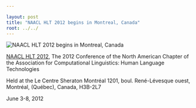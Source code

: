 ```yaml
---

layout: post
title: "NAACL HLT 2012 begins in Montreal, Canada"
root: ../../
---
```


![NAACL HLT 2012 begins in Montreal, Canada](}/images/naacl2012logo.png "NAACL HLT 2012 begins in Montreal, Canada")

[NAACL HLT 2012](http://www.naaclhlt2012.org), The 2012 Conference of the North American Chapter of the Association for Computational Linguistics: Human Language Technologies

Held at the Le Centre Sheraton Montréal
1201, boul. René-Lévesque ouest, Montréal, (Québec), Canada, H3B-2L7

June 3-8, 2012
